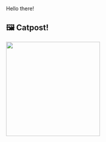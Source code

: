 Hello there!



## 🖼️ Catpost!

<sub>
    <img src="https://cdn2.thecatapi.com/images/cea.jpg" height="256">
</sub>

